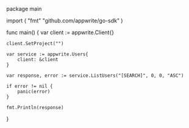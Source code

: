 package main

import (
    "fmt"
    "github.com/appwrite/go-sdk"
)

func main() {
    var client := appwrite.Client{}

    client.SetProject("")

    var service := appwrite.Users{
        client: &client
    }

    var response, error := service.ListUsers("[SEARCH]", 0, 0, "ASC")

    if error != nil {
        panic(error)
    }

    fmt.Println(response)
}